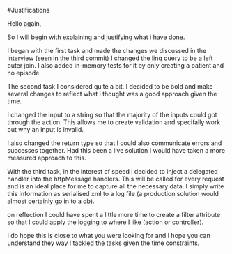 #Justifications

Hello again,

So I will begin with explaining and justifying what i have done.

I began with the first task and made the changes we discussed in the interview (seen in the third commit)
I changed the linq query to be a left outer join. I also added in-memory tests for it by only creating a patient and no episode.

The second task I considered quite a bit. I decided to be bold and make several changes to reflect what i thought was a good approach given the time.

I changed the input to a string so that the majority of the inputs could got through the action. This allows me to create validation and specifally work out why an input is invalid.

I also changed the return type so that I could also communicate errors and successes together.
Had this been a live solution I would have taken a more measured approach to this.

With the third task, in the interest of speed i decided to inject a delegated handler into the httpMessage handlers. This will be called for every request and is an ideal place for me to capture all the necessary data. I simply write this information as serialised xml to a log file (a production solution would almost certainly go in to a db).

on reflection I could have spent a little more time to create a filter attribute so that I could apply the logging to where I like (action or controller).

I do hope this is close to what you were looking for and I hope you can understand they way I tackled the tasks given the time constraints.